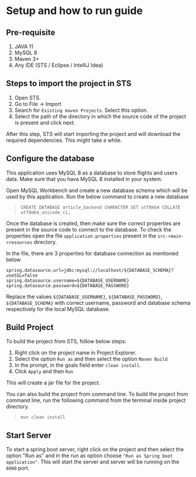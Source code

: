 # Setup and how to run guide

## Pre-requisite
1. JAVA 11
2. MySQL 8
3. Maven 3+
4. Any IDE (STS / Eclipse / IntelliJ Idea)

## Steps to import the project in STS
1. Open STS.
2. Go to File -> Import
3. Search for `Existing maven Projects`. Select this option.
4. Select the path of the directory in which the source code of the project is present and click next.

After this step, STS will start importing the project and will download the required dependencies. This might take a while.
 
## Configure the database
This application uses MySQL 8 as a database to store flights and users data. Make sure that you hava MySQL 8 installed in your system.

Open MySQL Workbench and create a new database schema which will be used by this application. Run the below command to create a new database

> `CREATE DATABASE article_backend CHARACTER SET utf8mb4 COLLATE utf8mb4_unicode_ci;`


Once the database is created, then make sure the correct properties are present in the source code to connect to the database. To check the properties open the file `application.properties` present in the `src->main->resources` directory. 

In the file, there are 3 properties for database connection as mentioned below
```
spring.datasource.url=jdbc:mysql://localhost/${DATABASE_SCHEMA}?useSSL=false
spring.datasource.username=${DATABASE_USERNAME}
spring.datasource.password=${DATABASE_PASSWORD}
```

Replace the values `${DATABASE_USERNAME}`, `${DATABASE_PASSWORD}`, `${DATABASE_SCHEMA}`  with correct username, password and database schema respectively for the local MySQL database.

## Build Project

To build the project from STS, follow below steps:

1. Right click on the project name in Project Explorer.
2. Select the option `Run as` and then select the option `Maven Build`
3. In the prompt, in the goals field enter `clean install`.
4. Click `Apply` and then `Run`

This will create a jar file for the project. 

You can also build the project from command line. To build the project from command line, run the following command from the terminal inside project directory.

> `mvn clean install`

## Start Server
To start a spring boot server, right click on the project and then select the option "Run as" and in the run as option choose `"Run as Spring boot application"`.
This will start the server and server will be running on the `8080` port.



